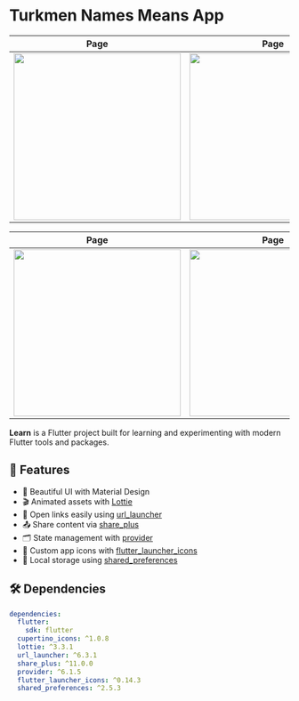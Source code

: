 # Turkmen Names Means App

|  Page |  Page |
|------|----------|
| <img src="https://github.com/user-attachments/assets/ba6808eb-5652-42b2-90d7-d5f8af168954" width="300"> | <img src="https://github.com/user-attachments/assets/afaf2a6a-f096-4700-b9cb-c59359fd9e51" width="300"> |

|  Page | Page|
|------------|-----------|
| <img src="https://github.com/user-attachments/assets/21471274-297a-4435-9287-54da36e845a2"  width="300"> | <img src="https://github.com/user-attachments/assets/ff59f029-f8eb-4123-b7a8-3867a602e220" width="300"> |


**Learn** is a Flutter project built for learning and experimenting with modern Flutter tools and packages.  

## 🚀 Features
- 🎨 Beautiful UI with Material Design
- 🎬 Animated assets with [Lottie](https://pub.dev/packages/lottie)
- 🔗 Open links easily using [url_launcher](https://pub.dev/packages/url_launcher)
- 📤 Share content via [share_plus](https://pub.dev/packages/share_plus)
- 🗂 State management with [provider](https://pub.dev/packages/provider)
- 🎯 Custom app icons with [flutter_launcher_icons](https://pub.dev/packages/flutter_launcher_icons)
- 💾 Local storage using [shared_preferences](https://pub.dev/packages/shared_preferences)

## 🛠 Dependencies
```yaml
dependencies:
  flutter:
    sdk: flutter
  cupertino_icons: ^1.0.8
  lottie: ^3.3.1
  url_launcher: ^6.3.1
  share_plus: ^11.0.0
  provider: ^6.1.5
  flutter_launcher_icons: ^0.14.3
  shared_preferences: ^2.5.3
